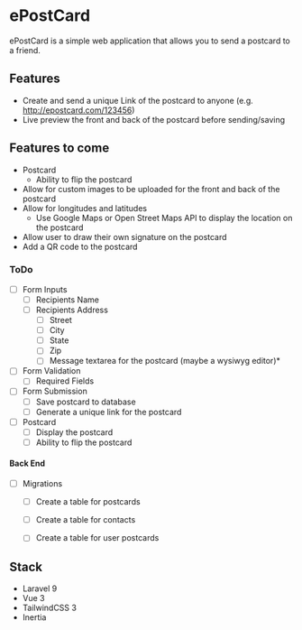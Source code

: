 # ePostCard

ePostCard is a simple web application that allows you to send a postcard to a friend. 

## Features

* Create and send a unique Link of the postcard to anyone (e.g. http://epostcard.com/123456)
* Live preview the front and back of the postcard before sending/saving
  

## Features to come

* Postcard
  * Ability to flip the postcard
* Allow for custom images to be uploaded for the front and back of the postcard
* Allow for longitudes and latitudes
  * Use Google Maps or Open Street Maps API to display the location on the postcard
* Allow user to draw their own signature on the postcard
* Add a QR code to the postcard

    
### ToDo
- [ ] Form Inputs
  - [ ] Recipients Name
  - [ ] Recipients Address
    - [ ] Street
    - [ ] City
    - [ ] State
    - [ ] Zip
    - [ ] Message textarea for the postcard (maybe a wysiwyg editor)*
- [ ] Form Validation
  - [ ] Required Fields
- [ ] Form Submission
    - [ ] Save postcard to database
    - [ ] Generate a unique link for the postcard

- [ ] Postcard
  - [ ] Display the postcard
  - [ ] Ability to flip the postcard

#### Back End
- [ ] Migrations
    - [ ] Create a table for postcards
    - [ ] Create a table for contacts
    - [ ] Create a table for user postcards


## Stack
* Laravel 9
* Vue 3
* TailwindCSS 3
* Inertia

